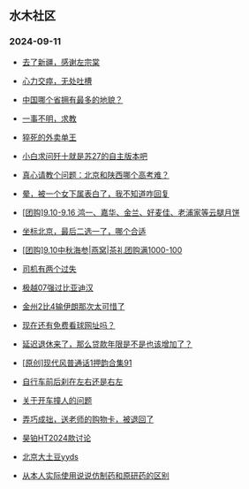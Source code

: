 ## 水木社区 
### 2024-09-11

+ [去了新疆，感谢左宗棠](https://www.newsmth.net/nForum/article/Love/6308834)

+ [心力交瘁，无处吐槽](https://www.newsmth.net/nForum/article/FamilyLife/1766846873)

+ [中国哪个省拥有最多的地貌？](https://www.newsmth.net/nForum/article/Geography/596792)

+ [一事不明，求教](https://www.newsmth.net/nForum/article/OurEstate/3080377)

+ [猝死的外卖单王](https://www.newsmth.net/nForum/article/WorkingLife/158068)

+ [小白求问歼十就是苏27的自主版本吧](https://www.newsmth.net/nForum/article/Aero/464565)

+ [真心请教个问题：北京和陕西哪个高考难？](https://www.newsmth.net/nForum/article/ChildEducation/2436236)

+ [晕，被一个女下属表白了，我不知道咋回复](https://www.newsmth.net/nForum/article/Age/20373577)

+ [[团购]9.10-9.16 鸿一、嘉华、金兰、好麦佳、老浦家等云腿月饼](https://www.newsmth.net/nForum/article/ADAgent_TG/1325611)

+ [坐标北京，最后二选一了，哪个合适](https://www.newsmth.net/nForum/article/GreenAuto/1665602)

+ [[团购]9.10中秋海参|燕窝|茶礼团购满1000-100](https://www.newsmth.net/nForum/article/ADAgent_TG/1325656)

+ [司机有两个过失](https://www.newsmth.net/nForum/article/AutoWorld/1944911407)

+ [极越07强过比亚迪汉](https://www.newsmth.net/nForum/article/GreenAuto/1666755)

+ [金州2比4输伊朗那次太可惜了](https://www.newsmth.net/nForum/article/Football/3438338)

+ [现在还有免费看球网址吗？](https://www.newsmth.net/nForum/article/WorldSoccer/18099208)

+ [延迟退休来了，那么贷款年限是不是也该增加了？](https://www.newsmth.net/nForum/article/OurEstate/3081964)

+ [[原创]现代风普通话1押韵合集91](https://www.newsmth.net/nForum/article/Poetry/167094)

+ [自行车前后刹在左右还是右左](https://www.newsmth.net/nForum/article/Cyclone/1017850)

+ [关于开车撞人的问题](https://www.newsmth.net/nForum/article/AutoWorld/1944911243)

+ [弄巧成拙，送老师的购物卡，被退回了](https://www.newsmth.net/nForum/article/ChildEducation/2436426)

+ [昊铂HT2024款讨论](https://www.newsmth.net/nForum/article/GreenAuto/1666802)

+ [北京大土豆yyds](https://www.newsmth.net/nForum/article/OurEstate/3081957)

+ [从本人实际使用说说仿制药和原研药的区别](https://www.newsmth.net/nForum/article/WorkingLife/158202)


